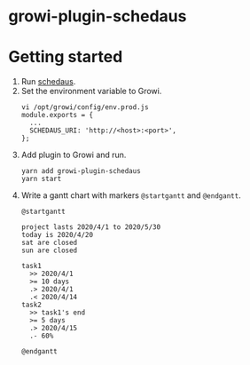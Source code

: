 growi-plugin-schedaus
====

# Getting started
1. Run [schedaus](https://github.com/rsp9u/schedaus).
2. Set the environment variable to Growi.
   ```
   vi /opt/growi/config/env.prod.js
   module.exports = {
     ...
     SCHEDAUS_URI: 'http://<host>:<port>',
   };
   ```
3. Add plugin to Growi and run.
   ```
   yarn add growi-plugin-schedaus
   yarn start
   ```
4. Write a gantt chart with markers `@startgantt` and `@endgantt`.
   ```
   @startgantt

   project lasts 2020/4/1 to 2020/5/30
   today is 2020/4/20
   sat are closed
   sun are closed

   task1
     >> 2020/4/1
     >= 10 days
     .> 2020/4/1
     .< 2020/4/14
   task2
     >> task1's end
     >= 5 days
     .> 2020/4/15
     .- 60%

   @endgantt
   ```
